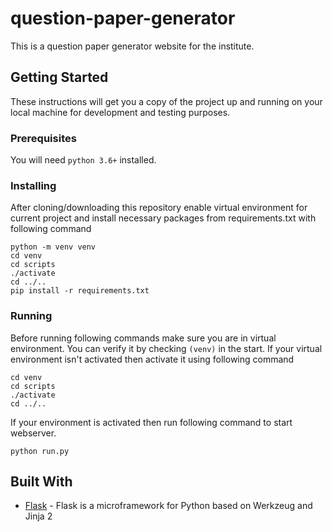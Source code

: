 # question-paper-generator
This is a question paper generator website for the institute.

## Getting Started
These instructions will get you a copy of the project up and running on your local machine for development and testing purposes.


### Prerequisites

You will need `python 3.6+` installed.

### Installing

After cloning/downloading this repository enable virtual environment for current project and install necessary packages from requirements.txt with following command

```console
python -m venv venv
cd venv
cd scripts
./activate
cd ../..
pip install -r requirements.txt
```

### Running

Before running following commands make sure you are in virtual environment. You can verify it by checking `(venv)` in the start. If your virtual environment isn't activated then activate it using following command
```console
cd venv
cd scripts
./activate
cd ../..
```
If your environment is activated then run following command to start webserver.
```console
python run.py
```

## Built With

* [Flask](http://flask.pocoo.org/) -  Flask is a microframework for Python based on Werkzeug and Jinja 2

